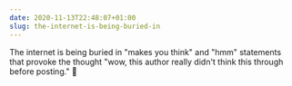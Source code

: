 ```yaml
---
date: 2020-11-13T22:48:07+01:00
slug: the-internet-is-being-buried-in
---
```

The internet is being buried in "makes you think" and "hmm" statements that provoke the thought "wow, this author really didn't think this through before posting." 🤔


